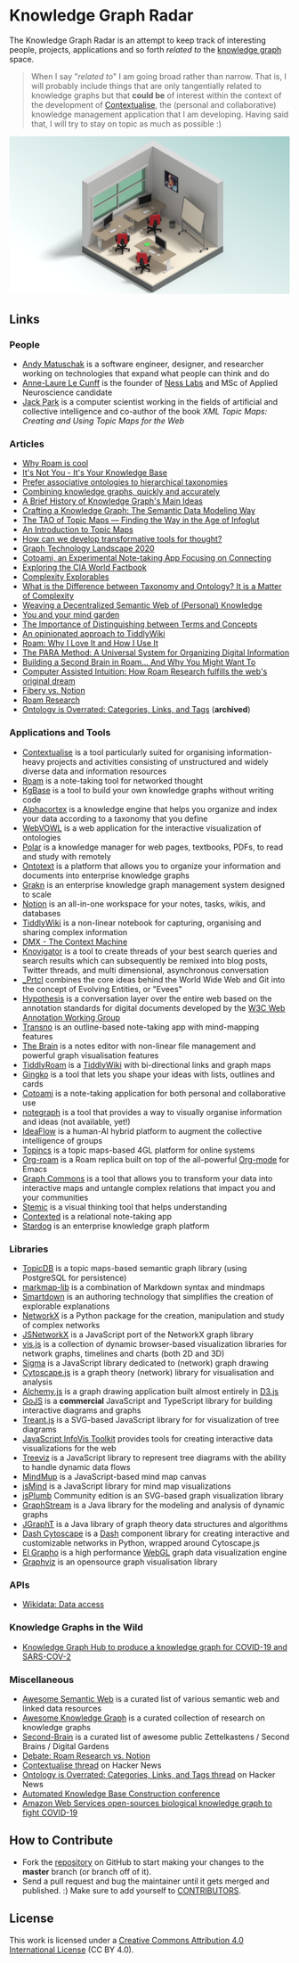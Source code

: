 
# Knowledge Graph Radar

The Knowledge Graph Radar is an attempt to keep track of interesting people, projects, applications and so forth *related to* the [knowledge graph](https://en.wikipedia.org/wiki/Knowledge_Graph) space.

> When I say "*related to*" I am going broad rather than narrow. That is, I will probably include things that are only tangentially related to knowledge graphs but that **could be** of interest within the context of the development of [Contextualise](https://contextualise.dev), the (personal and collaborative) knowledge management application that I am developing. Having said that, I will try to stay on topic as much as possible :) 

![Isometric classroom](resources/isometric-classroom.png)

## Links

### People

* [Andy Matuschak](https://andymatuschak.org/) is a software engineer, designer, and researcher working on technologies that expand what people can think and do
* [Anne-Laure Le Cunff](https://www.mentalnodes.com/about) is the founder of [Ness Labs](https://nesslabs.com/) and MSc of Applied Neuroscience candidate
* [Jack Park](http://www.topicquests.org/) is a computer scientist working in the fields of artificial and collective intelligence and co-author of the book _XML Topic Maps: Creating and Using Topic Maps for the Web_

### Articles

* [Why Roam is cool](https://divinations.substack.com/p/why-roam-is-cool)
* [It's Not You - It's Your Knowledge Base](https://kevinslin.com/organizing/its_not_you_its_your_knowledge_base/)
* [Prefer associative ontologies to hierarchical taxonomies](https://notes.andymatuschak.org/z29hLZHiVt7W2uss2uMpSZquAX5T6vaeSF6Cy)
* [Combining knowledge graphs, quickly and accurately](https://www.amazon.science/blog/combining-knowledge-graphs-quickly-and-accurately)
* [A Brief History of Knowledge Graph's Main Ideas](http://knowledgegraph.today/paper.html)
* [Crafting a Knowledge Graph: The Semantic Data Modeling Way](https://www.ontotext.com/blog/knowledge-graph-with-semantic-data-modeling/)
* [The TAO of Topic Maps &mdash; Finding the Way in the Age of Infoglut](https://ontopia.net/topicmaps/materials/tao.html)
* [An Introduction to Topic Maps](https://docs.microsoft.com/en-us/previous-versions/aa480048(v=msdn.10)?redirectedfrom=MSDN)
* [How can we develop transformative tools for thought?](https://numinous.productions/ttft/)
* [Graph Technology Landscape 2020](https://graphaware.com/graphaware/2020/02/17/graph-technology-landscape-2020.html)
* [Cotoami, an Experimental Note-taking App Focusing on Connecting](https://medium.com/@cotoami/cotoami-an-experimental-note-taking-app-focusing-on-connecting-734928d53d2c)
* [Exploring the CIA World Factbook](https://iancoleman.io/exploring-the-cia-world-factbook/)
* [Complexity Explorables](https://www.complexity-explorables.org/)
* [What is the Difference between Taxonomy and Ontology? It is a Matter of Complexity](https://www.earley.com/blog/what-difference-between-taxonomy-and-ontology-it-matter-complexity)
* [Weaving a Decentralized Semantic Web of (Personal) Knowledge](https://www.researchgate.net/publication/334126329_Weaving_a_Decentralized_Semantic_Web_of_Personal_Knowledge)
* [You and your mind garden](https://nesslabs.com/mind-garden)
* [The Importance of Distinguishing between Terms and Concepts](https://www.semanticarts.com/the-importance-of-distinguishing-between-terms-and-concepts/)
* [An opinionated approach to TiddlyWiki](https://lesser.occult.institute/an-opinionated-approach-to-tiddlywiki)
* [Roam: Why I Love It and How I Use It](https://www.nateliason.com/blog/roam)
* [The PARA Method: A Universal System for Organizing Digital Information](https://fortelabs.co/blog/para/)
* [Building a Second Brain in Roam... And Why You Might Want To](https://www.reddit.com/r/RoamResearch/comments/eho7de/building_a_second_brain_in_roamand_why_you_might/)
* [Computer Assisted Intuition: How Roam Research fulfills the web's original dream](https://capiche.com/e/roam-research-worldwideweb-xanadu)
* [Fibery vs. Notion](https://medium.com/fibery/fibery-vs-notion-66019dd91846)
* [Roam Research](https://davidyat.es/2020/05/23/roam-research/)
* [Ontology is Overrated: Categories, Links, and Tags](https://archive.fo/a8Uyp) (**archived**)

### Applications and Tools

* [Contextualise](https://contextualise.dev/) is a tool particularly suited for organising information-heavy projects and activities consisting of unstructured and widely diverse data and information resources
* [Roam](https://roamresearch.com/) is a note-taking tool for networked thought
* [KgBase](https://kgbase.com/) is a tool to build your own knowledge graphs without writing code 
* [Alphacortex](https://www.alphacortex.io/) is a knowledge engine that helps you organize and index your data according to a taxonomy that you define
* [WebVOWL](http://vowl.visualdataweb.org/webvowl.html) is a web application for the interactive visualization of ontologies
* [Polar](https://getpolarized.io/) is a knowledge manager for web pages, textbooks, PDFs, to read and study with remotely
* [Ontotext](https://www.ontotext.com/) is a platform that allows you to organize your information and documents into enterprise knowledge graphs
* [Grakn](https://grakn.ai/) is an enterprise knowledge graph management system designed to scale
* [Notion](https://www.notion.so/) is an all-in-one workspace for your notes, tasks, wikis, and databases
* [TiddlyWiki](https://tiddlywiki.com/) is a non-linear notebook for capturing, organising and sharing complex information
* [DMX - The Context Machine](https://dmx.berlin/dmx-context-machine)
* [Knovigator](https://knovigator.com/) is a tool to create threads of your best search queries and search results which can subsequently be remixed into blog posts, Twitter threads, and multi dimensional, asynchronous conversation
* [_Prtcl](http://www.uprtcl.io/) combines the core ideas behind the World Wide Web and Git into the concept of Evolving Entities, or "Evees"
* [Hypothesis](https://web.hypothes.is/) is a conversation layer over the entire web based on the annotation standards for digital documents developed by the [W3C Web Annotation Working Group](https://www.w3.org/annotation/)
* [Transno](https://transno.com/) is an outline-based note-taking app with mind-mapping features
* [The Brain](https://www.thebrain.com/) is a notes editor with non-linear file management and powerful graph visualisation features
* [TiddlyRoam](https://joekroese.github.io/tiddlyroam/) is a [TiddlyWiki](https://tiddlywiki.com/) with bi-directional links and graph maps
* [Gingko](https://gingkoapp.com/) is a tool that lets you shape your ideas with lists, outlines and cards
* [Cotoami](https://www.patreon.com/cotoami) is a note-taking application for both personal and collaborative use
* [notegraph](http://notegraph.com/) is a tool that provides a way to visually organise information and ideas (not available, yet!)
* [IdeaFlow](https://www.ideaflow.io/) is a human-AI hybrid platform to augment the collective intelligence of groups
* [Topincs](https://www.topincs.com/tour) is a topic maps-based 4GL platform for online systems
* [Org-roam](https://github.com/org-roam/org-roam) is a Roam replica built on top of the all-powerful [Org-mode](https://orgmode.org/) for Emacs
* [Graph Commons](https://graphcommons.com/) is a tool that allows you to transform your data into interactive maps and untangle complex relations that impact you and your communities
* [Stemic](https://stemic.app/) is a visual thinking tool that helps understanding
* [Contexted](https://contexted.io/) is a relational note-taking app
* [Stardog](https://www.stardog.com/platform/) is an enterprise knowledge graph platform

### Libraries

* [TopicDB](https://github.com/brettkromkamp/topic-db) is a topic maps-based semantic graph library (using PostgreSQL for persistence)
* [markmap-lib](https://markmap.js.org/) is a combination of Markdown syntax and mindmaps
* [Smartdown](https://github.com/smartdown) is an authoring technology that simplifies the creation of explorable explanations
* [NetworkX](https://github.com/networkx/networkx) is a Python package for the creation, manipulation and study of complex networks
* [JSNetworkX](http://jsnetworkx.org/) is a JavaScript port of the NetworkX graph library
* [vis.js](https://github.com/visjs) is a collection of dynamic browser-based visualization libraries for network graphs, timelines and charts (both 2D and 3D) 
* [Sigma](http://sigmajs.org/) is a JavaScript library dedicated to (network) graph drawing
* [Cytoscape.js](https://js.cytoscape.org/) is a graph theory (network) library for visualisation and analysis
* [Alchemy.js](https://graphalchemist.github.io/Alchemy/#/) is a graph drawing application built almost entirely in [D3.js](https://d3js.org/)
* [GoJS](https://gojs.net/latest/samples/index.html) is a **commercial** JavaScript and TypeScript library for building interactive diagrams and graphs
* [Treant.js](http://fperucic.github.io/treant-js/) is a SVG-based JavaScript library for for visualization of tree diagrams
* [JavaScript InfoVis Toolkit](https://philogb.github.io/jit/index.html) provides tools for creating interactive data visualizations for the web
* [Treeviz](https://github.com/PierreCapo/treeviz) is a JavaScript library to represent tree diagrams with the ability to handle dynamic data flows
* [MindMup](https://github.com/mindmup/mapjs) is a JavaScript-based mind map canvas
* [jsMind](https://github.com/hizzgdev/jsmind) is a JavaScript library for mind map visualizations
* [jsPlumb](http://jsplumb.github.io/jsplumb/home.html) Community edition is an SVG-based graph visualization library
* [GraphStream](http://graphstream-project.org/) is a Java library for the modeling and analysis of dynamic graphs
* [JGraphT](https://jgrapht.org/) is a Java library of graph theory data structures and algorithms
* [Dash Cytoscape](https://github.com/plotly/dash-cytoscape) is a [Dash](https://plotly.com/dash/) component library for creating interactive and customizable networks in Python, wrapped around Cytoscape.js
* [El Grapho](https://www.elgrapho.com/) is a high performance [WebGL](https://developer.mozilla.org/en-US/docs/Web/API/WebGL_API) graph data visualization engine
* [Graphviz](https://graphviz.gitlab.io/) is an opensource graph visualisation library

### APIs

* [Wikidata: Data access](https://www.wikidata.org/wiki/Wikidata:Data_access)

### Knowledge Graphs in the Wild

* [Knowledge Graph Hub to produce a knowledge graph for COVID-19 and SARS-COV-2](https://github.com/Knowledge-Graph-Hub/kg-covid-19)

### Miscellaneous

* [Awesome Semantic Web](https://github.com/semantalytics/awesome-semantic-web) is a curated list of various semantic web and linked data resources
* [Awesome Knowledge Graph](https://github.com/shaoxiongji/awesome-knowledge-graph) is a curated collection of research on knowledge graphs
* [Second-Brain](https://github.com/KasperZutterman/Second-Brain) is a curated list of awesome public Zettelkastens / Second Brains / Digital Gardens
* [Debate: Roam Research vs. Notion](https://capiche.com/q/debate-roam-research-vs-notion)
* [Contextualise thread](https://news.ycombinator.com/item?id=22282583) on Hacker News
* [Ontology is Overrated: Categories, Links, and Tags thread](https://news.ycombinator.com/item?id=18972861) on Hacker News
* [Automated Knowledge Base Construction conference](https://www.akbc.ws/2020/)
* [Amazon Web Services open-sources biological knowledge graph to fight COVID-19](https://www.amazon.science/blog/amazon-web-services-open-sources-biological-knowledge-graph-to-fight-covid-19)

## How to Contribute

* Fork the [repository](https://github.com/brettkromkamp/knowledge-graph-radar) on GitHub to start making your changes to the **master** branch (or branch off of it).
* Send a pull request and bug the maintainer until it gets merged and published. :) Make sure to add yourself to [CONTRIBUTORS](https://github.com/brettkromkamp/knowledge-graph-radar/blob/master/CONTRIBUTORS.md).

## License

This work is licensed under a [Creative Commons Attribution 4.0 International License](https://creativecommons.org/licenses/by/4.0/legalcode) (CC BY 4.0).
